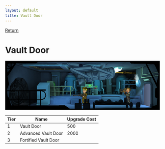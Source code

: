 ```yaml
---
layout: default
title: Vault Door
---
```

[Return](../index.html)

Vault Door
===========

![Fortified Vault Door](img/t3images/doublefortifiedvaultdoor.jpg)

Tier | Name | Upgrade Cost
------|------|------
1 | Vault Door | 500
2 | Advanced Vault Door | 2000
3 | Fortified Vault Door | 

